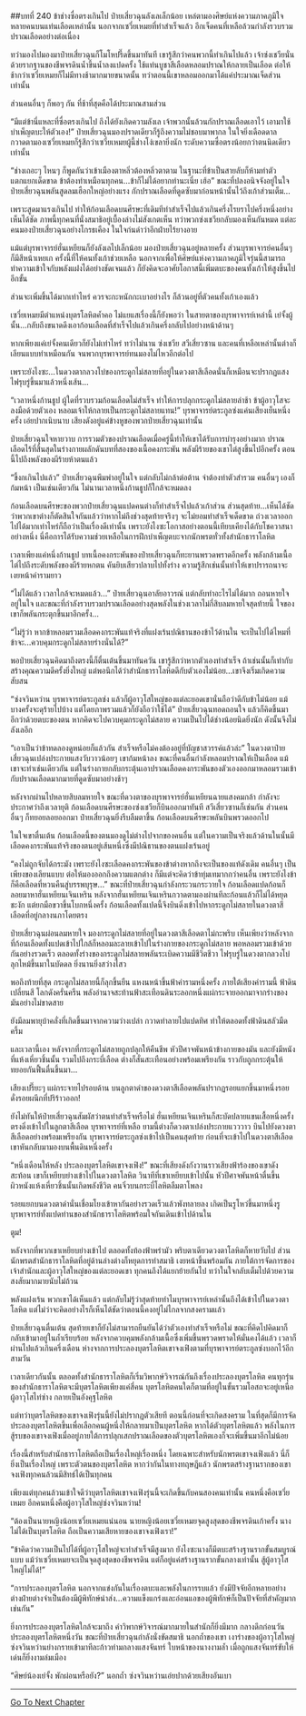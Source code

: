 ##บทที่ 240 ข้าช่างซื่อตรงเกินไป
ป๋ายเสี่ยวฉุนลังเลเล็กน้อย เหล่ตามองศิษย์แห่งความภาคภูมิใจหลายคนบนแท่นเลือดเหล่านั้น นอกจากเซวี่ยเหมยที่ทำสำเร็จแล้ว อีกเจ็ดคนที่เหลือล้วนกำลังรวบรวมปราณเลือดอย่างต่อเนื่อง

ทว่ามองไปมองมาป๋ายเสี่ยวฉุนก็โมโหปรี๊ดขึ้นมาทันที เขารู้สึกว่าคนพวกนี้ทำเกินไปแล้ว เจ้าซ่งเชวียนั่น ด้วยรากฐานของชีพจรดินน้ำขึ้นน้ำลงแปดครั้ง ใช้แท่นบูชาสีเลือดหลอมปราณให้กลายเป็นเลือด ต่อให้ช้ากว่าเซวี่ยเหมยก็ไม่มีทางช้ามากมายขนาดนั้น ทว่าตอนนี้เขาหลอมออกมาได้แค่ประมาณเจ็ดส่วนเท่านั้น

ส่วนคนอื่นๆ ก็พอๆ กัน ที่ช้าที่สุดคือได้ประมาณสามส่วน

“มีแต่ข้านี่แหละที่ซื่อตรงเกินไป ถึงได้ยังเกิดความลังเล เจ้าพวกนั้นล้วนกักปราณเลือดเอาไว้ เอามาใช้บำเพ็ญตบะให้ตัวเอง!” ป๋ายเสี่ยวฉุนมองปราดเดียวก็รู้ถึงความไม่ชอบมาพากล ในใจยิ่งเดือดดาล กวาดตามองเซวี่ยเหมยก็รู้สึกว่าเซวี่ยเหมยผู้นี้ช่างโง่เขลายิ่งนัก ระดับความซื่อตรงน้อยกว่าตนนิดเดียวเท่านั้น

“ช่างเถอะๆ ไหนๆ ก็พูดกันว่าเข้าเมืองตาหลิ่วต้องหลิ่วตาตาม ในฐานะที่ข้าเป็นสายลับก็ห้ามทำตัวแตกแยกเด็ดขาด ข้าต้องทำเหมือนทุกคน...ข้าก็ไม่ได้อยากทำนะเนี่ย เฮ้อ” ขณะที่ปลงอนิจจังอยู่ในใจ ป๋ายเสี่ยวฉุนพลันสูดลมเฮือกใหญ่อย่างแรง กักปราณเลือดที่ดูดซับมาก่อนหน้านั้นไว้ถึงเก้าส่วนเต็ม...

เพราะสูดมาแรงเกินไป ทำให้ก้อนเลือดบนศีรษะที่เดิมทีทำสำเร็จไปแล้วเกินครึ่งโรยราไปครึ่งหนึ่งอย่างเห็นได้ชัด ภาพนี้ทุกคนที่นั่งสมาธิอยู่เบื้องล่างไม่สังเกตเห็น ทว่าพวกซ่งเชวียกลับมองเห็นกันหมด แต่ละคนมองป๋ายเสี่ยวฉุนอย่างโกรธเคือง ในใจก่นด่าว่าอีกฝ่ายไร้ยางอาย

แม้แต่บุรพาจารย์ฮั่นเหยียนก็ยังลังเลไปเล็กน้อย มองป๋ายเสี่ยวฉุนอยู่หลายครั้ง ส่วนบุรพาจารย์คนอื่นๆ ก็มีสีหน้าเหยเก ครั้งนี้ที่ให้คนทั้งเก้าช่วยเหลือ นอกจากเพื่อให้ศิษย์แห่งความภาคภูมิใจรุ่นนี้สามารถทำความเข้าใจกับพลังแฝงได้อย่างชัดเจนแล้ว ก็ยังคิดจะอาศัยโอกาสนี้เพิ่มตบะของคนทั้งเก้าให้สูงขึ้นไปอีกขั้น

ส่วนจะเพิ่มขึ้นได้มากเท่าไหร่ ควรจะกะหนักกะเบาอย่างไร ก็ล้วนอยู่ที่ตัวคนทั้งเก้าเองแล้ว

เซวี่ยเหมยมีตำแหน่งบุตรโลหิตค้ำคอ ไม่แยแสเรื่องนี้ก็ยังพอว่า ในสายตาของบุรพาจารย์เหล่านี้ เย่จั้งผู้นั้น...กลับถึงขนาดดึงเอาก้อนเลือดที่สำเร็จไปแล้วเกินครึ่งกลับไปอย่างหน้าด้านๆ

หากเพียงแค่เย่จั้งคนเดียวก็ยังไม่เท่าไหร่ ทว่าไม่นาน ซ่งเชวีย สวีเสี่ยวซาน และคนที่เหลือเหล่านั้นต่างก็เลียนแบบทำเหมือนกัน จนพวกบุรพาจารย์ทนมองไม่ไหวอีกต่อไป

เพราะยังไงซะ...ในดวงตากลวงโบ๋ของกระดูกไม่สลายที่อยู่ในดวงตาสีเลือดนั่นก็เหมือนจะปรากฏแสงไฟรุบรู่ขึ้นมาแล้วหนึ่งเส้น...

“เวลาหนึ่งก้านธูป ผู้ใดที่รวบรวมก้อนเลือดไม่สำเร็จ ทำให้การปลุกกระดูกไม่สลายล่าช้า ข้าผู้อาวุโสจะลงมือด้วยตัวเอง หลอมเจ้าให้กลายเป็นกระดูกไม่สลายแทน!” บุรพาจารย์ตระกูลซ่งแค่นเสียงเย็นหนึ่งครั้ง เอ่ยปากเนิบนาบ เสียงดังอยู่แค่ข้างหูของพวกป๋ายเสี่ยวฉุนเท่านั้น

ป๋ายเสี่ยวฉุนใจหายวาบ การรวมตัวของปราณเลือดเมื่อครู่นี้ทำให้เขาได้รับการบำรุงอย่างมาก ปราณเลือดไร้ที่สิ้นสุดในร่างกายผลักดันบทที่สองของเนื้อคงกระพัน พลังผีร้ายของเขาไต่สูงขึ้นไปอีกครั้ง ตอนนี้ไปถึงพลังของผีร้ายห้าตนแล้ว

“ขี้งกเกินไปแล้ว” ป๋ายเสี่ยวฉุนพึมพำอยู่ในใจ แต่กลับไม่กล้าต่อต้าน จำต้องทำตัวสำรวม คนอื่นๆ เองก็ก้มหน้า เป็นเช่นเดียวกัน ไม่นานเวลาหนึ่งก้านธูปก็ใกล้จะหมดลง

ก้อนเลือดบนศีรษะของพวกป๋ายเสี่ยวฉุนแปดคนต่างก็ทำสำเร็จไปแล้วเก้าส่วน ส่วนสุดท้าย...เห็นได้ชัดว่าพวกเขาต่างก็ตัดสินใจกันแล้วว่าหากไม่ถึงช่วงสุดท้ายจริงๆ จะไม่ยอมทำสำเร็จเด็ดขาด ถ่วงเวลาออกไปได้มากเท่าไหร่ก็ถือว่าเป็นเรื่องดีเท่านั้น เพราะยังไงซะโอกาสอย่างตอนนี้เทียบเคียงได้กับโชควาสนาอย่างหนึ่ง นี่คือการได้รับความช่วยเหลือในการฝึกบำเพ็ญตบะจากนักพรตทั่วทั้งสำนักธาราโลหิต

เวลาเพียงแค่หนึ่งก้านธูป บทเนื้อคงกระพันของป๋ายเสี่ยวฉุนก็ทะยานพรวดพราดอีกครั้ง พลังกล้ามเนื้อไต่ไปถึงระดับพลังของผีร้ายหกตน คันยิบเสียวปลาบไปทั้งร่าง ความรู้สึกเช่นนั้นทำให้เขาปรารถนาจะเงยหน้าคำรามยาว

“ไม่ได้แล้ว เวลาใกล้จะหมดแล้ว...” ป๋ายเสี่ยวฉุนอาลัยอาวรณ์ แต่กลับทำอะไรไม่ได้มาก ถอนหายใจอยู่ในใจ และขณะที่กำลังรวบรวมปราณเลือดอย่างสุดพลังในช่วงเวลาไม่กี่สิบลมหายใจสุดท้ายนี้ ใจของเขาก็พลันกระตุกขึ้นมาอีกครั้ง...

“ไม่รู้ว่า หากข้าหลอมรวมเลือดคงกระพันแท้จริงที่แฝงเร้นปณิธานของข้าไว้ด้านใน จะเป็นไปได้ไหมที่ข้าจะ...ควบคุมกระดูกไม่สลายร่างนั่นได้?”

พอป๋ายเสี่ยวฉุนคิดมาถึงตรงนี้ก็ตื่นเต้นขึ้นมาทันควัน เขารู้สึกว่าหากตัวเองทำสำเร็จ ถ้าเช่นนั้นก็เท่ากับสร้างคุณความดีครั้งยิ่งใหญ่ แต่พอนึกได้ว่าสำนักธาราโลหิตดีกับตัวเองไม่น้อย...เขาจึงเริ่มเกิดความสับสน

“ซ่งจวินหว่าน บุรพาจารย์ตระกูลซ่ง แล้วก็ผู้อาวุโสใหญ่ของแต่ละยอดเขานั่นถือว่าดีกับข้าไม่น้อย แม้บางครั้งจะดุร้ายไปบ้าง แต่โดยภาพรวมแล้วก็ยังถือว่าใช้ได้” ป๋ายเสี่ยวฉุนทอดถอนใจ แล้วก็คิดขึ้นมาอีกว่าด้วยตบะของตน หากคิดจะไปควบคุมกระดูกไม่สลาย ความเป็นไปได้ช่างน้อยนิดยิ่งนัก ดังนั้นจึงไม่ลังเลอีก

“เอาเป็นว่าข้าทดลองดูหน่อยก็แล้วกัน สำเร็จหรือไม่คงต้องอยู่ที่บัญชาสวรรค์แล้วล่ะ” ในดวงตาป๋ายเสี่ยวฉุนเปล่งประกายแสงวับวาวน้อยๆ เขาก้มหน้าลง ขณะที่คนอื่นกำลังหลอมปราณให้เป็นเลือด แม้เขาจะทำเช่นเดียวกัน แต่ในร่างกายกลับกระตุ้นเอาปราณเลือดคงกระพันของตัวเองออกมาหลอมรวมเข้ากับปราณเลือดมากมายที่ดูดซับมาอย่างช้าๆ

หลังจากผ่านไปหลายสิบลมหายใจ ขณะที่ดวงตาของบุรพาจารย์ฮั่นเหยียนฉายแสงคมกล้า กำลังจะประกาศว่าถึงเวลายุติ ก้อนเลือดบนศีรษะของซ่งเชวียก็บินออกมาทันที สวีเสี่ยวซานก็เช่นกัน ส่วนคนอื่นๆ ก็ทยอยลอยออกมา ป๋ายเสี่ยวฉุนยิ่งรีบลืมตาขึ้น ก้อนเลือดบนศีรษะพลันบินพรวดออกไป

ในใจเขาตื่นเต้น ก้อนเลือดนี้ของตนมองดูไม่ต่างไปจากของคนอื่น แต่ในความเป็นจริงแล้วด้านในนั้นมีเลือดคงกระพันแท้จริงของตนอยู่เส้นหนึ่งซึ่งมีปณิธานของตนแฝงเร้นอยู่

“คงไม่ถูกจับได้กระมัง เพราะยังไงซะเลือดคงกระพันของข้าต่างหากถึงจะเป็นของแท้ดังเดิม คนอื่นๆ เป็นเพียงของเลียนแบบ ต่อให้มองออกถึงความแตกต่าง ก็มีแต่จะคิดว่าข้าทุ่มเทมากกว่าคนอื่น เพราะยังไงข้าก็คือเลือดที่หวนคืนสู่บรรพบุรุษ...” ขณะที่ป๋ายเสี่ยวฉุนกำลังกระวนกระวายใจ ก้อนเลือดแปดก้อนก็ลอยมาหาฮั่นเหยียนเจินเหริน หลังจากฮั่นเหยียนเจินเหรินกวาดตามองผ่านทีละก้อนแล้วก็ไม่ได้หยุดชะงัก แต่ยกมือขวาขึ้นโบกหนึ่งครั้ง ก้อนเลือดทั้งแปดนี้จึงบินดิ่งเข้าไปหากระดูกไม่สลายในดวงตาสีเลือดที่อยู่กลางนภาโดยตรง

ป๋ายเสี่ยวฉุนผ่อนลมหายใจ มองกระดูกไม่สลายที่อยู่ในดวงตาสีเลือดตาไม่กะพริบ เห็นเพียงว่าหลังจากที่ก้อนเลือดทั้งแปดเข้าไปใกล้ก็หลอมละลายเข้าไปในร่างกายของกระดูกไม่สลาย พอหลอมรวมเข้าด้วยกันอย่างรวดเร็ว ตลอดทั้งร่างของกระดูกไม่สลายพลันระเบิดความมีชีวิตชีวา ไฟรุบรู่ในดวงตากลวงโบ๋ลุกไหม้ขึ้นมาในบัดดล ยิ่งนานยิ่งสว่างไสว

พอถึงท้ายที่สุด กระดูกไม่สลายนี้ก็ลุกขึ้นยืน แหงนหน้าขึ้นฟ้าคำรามหนึ่งครั้ง ภายใต้เสียงคำรามนี้ ฟ้าดินเปลี่ยนสี โลกดังครั่นครืน พลังอำนาจสะท้านฟ้าสะเทือนดินระลอกหนึ่งแผ่กระจายออกมาจากร่างของมันอย่างไม่ขาดสาย

ยังมีลมพายุบ้าคลั่งที่เกิดขึ้นมาจากความว่างเปล่า กวาดทำลายไปแปดทิศ ทำให้ตลอดทั้งฟ้าดินสลัวมืดครึ้ม

และเวลานี้เอง หลังจากที่กระดูกไม่สลายถูกปลุกให้คืนชีพ หัวปีศาจพันหน้าข้างกายของมัน และยังมีหนังที่แห้งเหี่ยวชิ้นนั้น รวมไปถึงกระบี่เลือด ต่างก็สั่นสะเทือนอย่างพร้อมเพรียงกัน ราวกับถูกกระตุ้นให้ทยอยกันฟื้นตื่นขึ้นมา...

เสียงเปรี๊ยะๆ แผ่กระจายไปรอบด้าน บนลูกตาดำของดวงตาสีเลือดพลันปรากฏรอยแยกขึ้นมาหนึ่งรอย ดั่งรอยผนึกที่ปริร้าวออก!

ยังไม่ทันให้ป๋ายเสี่ยวฉุนสัมผัสว่าตนทำสำเร็จหรือไม่ ฮั่นเหยียนเจินเหรินก็สะบัดปลายแขนเสื้อหนึ่งครั้ง ตรงดิ่งเข้าไปในลูกตาสีเลือด บุรพาจารย์ที่เหลือ ยามนี้ต่างก็ดวงตาเปล่งประกายแวววาว บินไปยังดวงตาสีเลือดอย่างพร้อมเพรียงกัน บุรพาจารย์ตระกูลซ่งเข้าไปเป็นคนสุดท้าย ก่อนที่จะเข้าไปในดวงตาสีเลือด เขาหันกลับมามองบนพื้นดินหนึ่งครั้ง

“หนึ่งเดือนให้หลัง ประลองบุตรโลหิตเขาจงเฟิง!” ขณะที่เสียงดังกังวานราวเสียงฟ้าร้องของเขาดังสะท้อน เขาก็เหยียบย่างเข้าไปในดวงตาโลหิต วินาทีที่เขาเหยียบเข้าไปนั้น หัวปีศาจพันหน้าตื่นขึ้น ผิวหนังแห้งเหี่ยวชิ้นนั้นเกิดพลังชีวิต คนจิ๋วบนกระบี่โลหิตลืมตาโพลง

รอยแยกบนดวงตาดำนั่นเชื่อมโยงเข้าหากันอย่างรวดเร็วแล้วพังทลายลง เกิดเป็นรูโหว่ขึ้นมาหนึ่งรู บุรพาจารย์ทั้งแปดท่านของสำนักธาราโลหิตพร้อมใจกันเดินเข้าไปด้านใน

ตูม!

หลังจากที่พวกเขาเหยียบย่างเข้าไป ตลอดทั้งท้องฟ้าพร่ามัว พริบตาเดียวดวงตาโลหิตก็หายวับไป ส่วนนักพรตสำนักธาราโลหิตที่อยู่ด้านล่างต่างก็หยุดการทำสมาธิ เงยหน้าขึ้นพร้อมกัน ภายใต้การจัดการของเจ้าสำนักและผู้อาวุโสใหญ่ของแต่ละยอดเขา ทุกคนถึงได้แยกย้ายกันไป ทว่าในใจกลับเต็มไปด้วยความสงสัยมากมายนับไม่ถ้วน

พลังแฝงเร้น พวกเขาได้เห็นแล้ว แต่กลับไม่รู้ว่าสุดท้ายทำไมบุรพาจารย์เหล่านั้นถึงได้เข้าไปในดวงตาโลหิต แต่ไม่ว่าจะคิดอย่างไรก็เห็นได้ชัดว่าตอนนี้คงอยู่ไม่ไกลจากสงครามแล้ว

ป๋ายเสี่ยวฉุนตื่นเต้น สุดท้ายเขาก็ยังไม่สามารถยืนยันได้ว่าตัวเองทำสำเร็จหรือไม่ ขณะที่คิดไปคิดมาก็กลับเข้ามาอยู่ในถ้ำเรียบร้อย หลังจากควบคุมพลังกล้ามเนื้อซึ่งเพิ่มขึ้นพรวดพราดให้มั่นคงได้แล้ว เวลาก็ผ่านไปแล้วเกินครึ่งเดือน ห่างจากการประลองบุตรโลหิตเขาจงเฟิงตามที่บุรพาจารย์ตระกูลซ่งบอกไว้อีกสามวัน

เวลาเดียวกันนั้น ตลอดทั้งสำนักธาราโลหิตก็เริ่มวิพากษ์วิจารณ์กันถึงเรื่องประลองบุตรโลหิต คนทุกรุ่นของสำนักธาราโลหิตจะมีบุตรโลหิตเพียงแค่สี่คน บุตรโลหิตคนใดก็ตามที่อยู่ในขั้นรวมโอสถจะอยู่เหนือผู้อาวุโสไท่ซ่าง กลายเป็นอังคุฐโลหิต

แต่ทว่าบุตรโลหิตของเขาจงเฟิงรุ่นนี้ยังไม่ปรากฏตัวเสียที ตอนนี้ก่อนที่จะเกิดสงคราม ในที่สุดก็มีการจัดประลองบุตรโลหิตขึ้นเพื่อเลือกคนผู้หนึ่งให้กลายมาเป็นบุตรโลหิต หากได้ตัวบุตรโลหิตแล้ว พลังในการสู้รบของเขาจงเฟิงเมื่ออยู่ภายใต้การปลุกเสกปราณเลือดของตัวบุตรโลหิตเองก็จะเพิ่มขึ้นมาอีกไม่น้อย

เรื่องนี้สำหรับสำนักธาราโลหิตถือเป็นเรื่องใหญ่เรื่องหนึ่ง โดยเฉพาะสำหรับนักพรตเขาจงเฟิงแล้ว นี่ก็ยิ่งเป็นเรื่องใหญ่ เพราะตัวตนของบุตรโลหิต หากว่ากันในทางทฤษฎีแล้ว นักพรตสร้างฐานรากของเขาจงเฟิงทุกคนล้วนมีสิทธ์ได้เป็นทุกคน

เพียงแต่ทุกคนล้วนเข้าใจดีว่าบุตรโลหิตเขาจงเฟิงรุ่นนี้จะเกิดขึ้นกับคนสองคนเท่านั้น คนหนึ่งคือเซวี่ยเหมย อีกคนหนึ่งคือผู้อาวุโสใหญ่ซ่งจวินหว่าน!

“ต้องเป็นนายหญิงน้อยเซวี่ยเหมยแน่นอน นายหญิงน้อยเซวี่ยเหมยจุดสูงสุดของชีพจรดินเก้าครั้ง นางไม่ได้เป็นบุตรโลหิต ถือเป็นความเสียหายของเขาจงเฟิงเรา!”

“ข้าคิดว่าความเป็นไปได้ที่ผู้อาวุโสใหญ่จะทำสำเร็จมีสูงมาก ยังไงซะนางก็มีตบะสร้างฐานรากขั้นสมบูรณ์แบบ แม้ว่าเซวี่ยเหมยจะเป็นจุดสูงสุดของชีพจรดิน แต่ก็อยู่แค่สร้างฐานรากขั้นกลางเท่านั้น สู้ผู้อาวุโสใหญ่ไม่ได้!”

“การประลองบุตรโลหิต นอกจากแข่งกันในเรื่องตบะและพลังในการรบแล้ว ยังมีปัจจัยอีกหลายอย่าง ต่างฝ่ายต่างจำเป็นต้องมีผู้พิทักษ์นำส่ง...ความแข็งแกร่งและอ่อนแอของผู้พิทักษ์ก็เป็นปัจจัยที่สำคัญมากเช่นกัน”

ยิ่งการประลองบุตรโลหิตใกล้จะมาถึง คำวิพากษ์วิจารณ์มากมายในสำนักก็ยิ่งมีมาก กลางดึกก่อนวันประลองบุตรโลหิตหนึ่งวัน ขณะที่ป๋ายเสี่ยวฉุนกำลังนั่งขัดสมาธิ นอกถ้ำของเขา เงาร่างของผู้อาวุโสใหญ่ซ่งจวินหว่านย่างกรายเข้ามาทีละก้าวท่ามกลางแสงจันทร์ ใบหน้าของนางงามล้ำ เมื่อถูกแสงจันทร์ขับให้เด่นก็ยิ่งงามล่มเมือง

“ศิษย์น้องเย่จั้ง พักผ่อนหรือยัง?” นอกถ้ำ ซ่งจวินหว่านเอ่ยปากด้วยเสียงอันเบา

------


[Go To Next Chapter]( ./58.md)